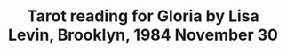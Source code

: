 ---
layout: manifest
title: Tarot reading for Gloria by Lisa Levin, Brooklyn, 1984 November 30
manifest_name: tarot-reading-for-gloria-by-lisa-levin-brooklyn-1984-november-30

---